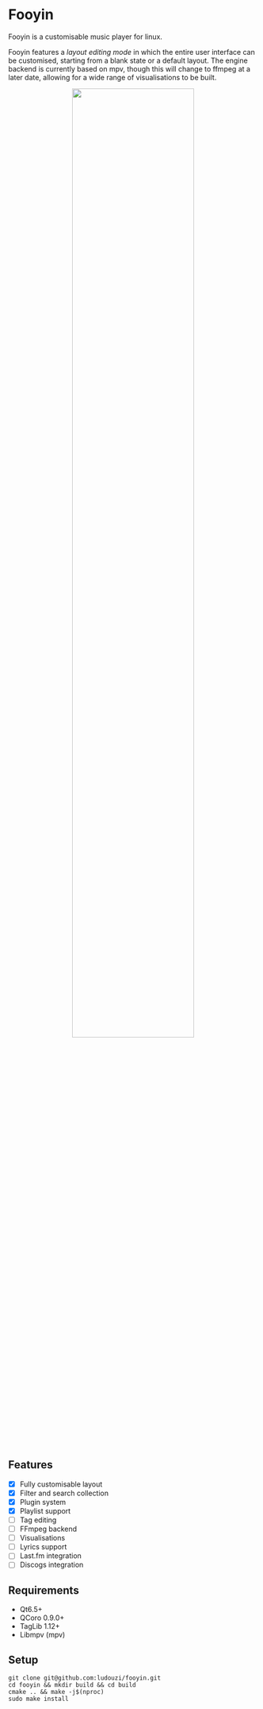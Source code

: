 <!-- <p align="center">
<picture>
  <source media="(prefers-color-scheme: dark)" srcset="https://raw.githubusercontent.com/ludouzi/fooyin/master/data/images/logo-dark.svg">
  <source media="(prefers-color-scheme: light)" srcset="https://raw.githubusercontent.com/ludouzi/fooyin/master/data/images/logo.svg">
  <img alt="Fooyin logo." align="center" width=35% src="https://raw.githubusercontent.com/ludouzi/fooyin/master/data/images/logo.svg">
</picture>
</p> -->

# Fooyin

Fooyin is a customisable music player for linux.

Fooyin features a _layout editing mode_
in which the entire user interface can be customised,
starting from a blank state or a default layout.
The engine backend is currently based on mpv,
though this will change to ffmpeg at a later date,
allowing for a wide range of visualisations to be built.

<p align="center">
<img src="data/images/editing.png" width="70%" style="vertical-align:middle">
</p>

## Features

-  [x] Fully customisable layout
-  [x] Filter and search collection
-  [x] Plugin system
-  [x] Playlist support
-  [ ] Tag editing
-  [ ] FFmpeg backend
-  [ ] Visualisations
-  [ ] Lyrics support
-  [ ] Last.fm integration
-  [ ] Discogs integration

## Requirements

-  Qt6.5+
-  QCoro 0.9.0+
-  TagLib 1.12+
-  Libmpv (mpv)

## Setup

```
git clone git@github.com:ludouzi/fooyin.git
cd fooyin && mkdir build && cd build
cmake .. && make -j$(nproc)
sudo make install
```
